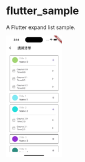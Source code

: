 # flutter_sample

A Flutter expand list sample.

<img src="https://github.com/jcyuwu/flutter_sample/blob/main/Simulator%20Screenshot%20-%20iPhone%2015%20Pro%20-%202024-07-01%20at%2003.54.02.png" width="30%" height="30%">
